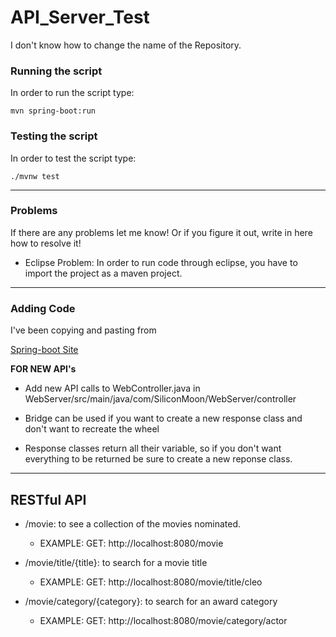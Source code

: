 # API_Server_Test
I don't know how to change the name of the Repository. 

### Running the script

In order to run the script type:

`mvn spring-boot:run`


### Testing the script

In order to test the script type:

`./mvnw test`

-------------------------------------------------------------------------------------------------------------------------------------

### Problems

If there are any problems let me know! Or if you figure it out, write in here how to resolve it!

- Eclipse Problem: In order to run code through eclipse, you have to import the project as a maven project. 

-------------------------------------------------------------------------------------------------------------------------------------

### Adding Code

I've been copying and pasting from 

[Spring-boot Site](https://adityasridhar.com/posts/how-to-create-simple-rest-apis-with-springboot)

**FOR NEW API's**
- Add new API calls to WebController.java in WebServer/src/main/java/com/SiliconMoon/WebServer/controller

- Bridge can be used if you want to create a new response class and don't want to recreate the wheel

- Response classes return all their variable, so if you don't want everything to be returned be sure to create a new reponse class. 



-------------------------------------------------------------------------------------------------------------------------------------

## RESTful API
- /movie: to see a collection of the movies nominated.
	- EXAMPLE: GET: http://localhost:8080/movie

- /movie/title/{title}: to search for a movie title
	- EXAMPLE: GET: http://localhost:8080/movie/title/cleo

- /movie/category/{category}: to search for an award category
	- EXAMPLE: GET: http://localhost:8080/movie/category/actor